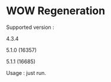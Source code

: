 WOW Regeneration
===============

Supported version :

4.3.4

5.1.0 (16357)

5.1.1 (16685)

Usage : just run.

